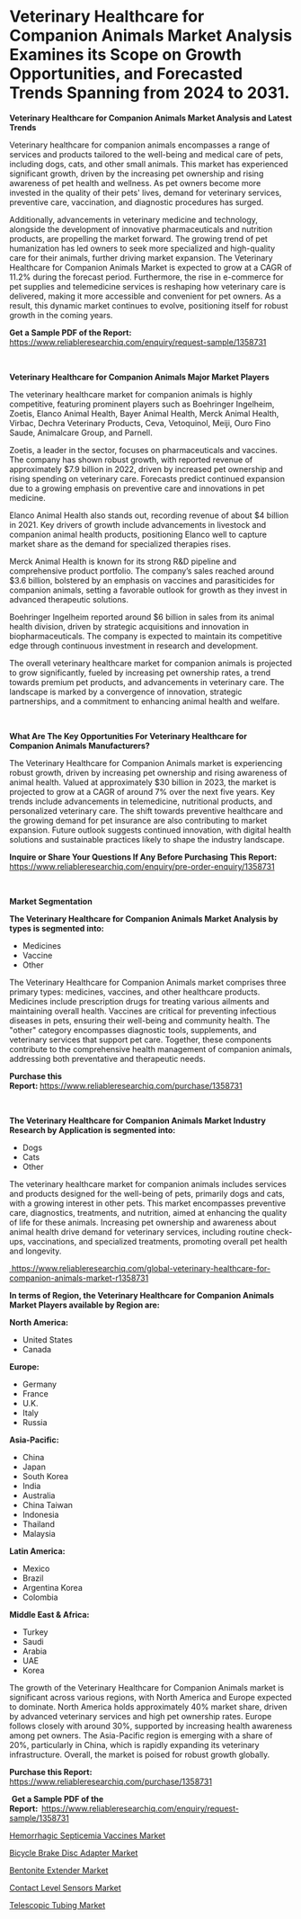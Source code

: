 <p><h1>Veterinary Healthcare for Companion Animals Market Analysis Examines its Scope on Growth Opportunities, and Forecasted Trends Spanning from 2024 to 2031.</h1></p><p><strong>Veterinary Healthcare for Companion Animals Market Analysis and Latest Trends</strong></p>
<p><p>Veterinary healthcare for companion animals encompasses a range of services and products tailored to the well-being and medical care of pets, including dogs, cats, and other small animals. This market has experienced significant growth, driven by the increasing pet ownership and rising awareness of pet health and wellness. As pet owners become more invested in the quality of their pets' lives, demand for veterinary services, preventive care, vaccination, and diagnostic procedures has surged.</p><p>Additionally, advancements in veterinary medicine and technology, alongside the development of innovative pharmaceuticals and nutrition products, are propelling the market forward. The growing trend of pet humanization has led owners to seek more specialized and high-quality care for their animals, further driving market expansion. The Veterinary Healthcare for Companion Animals Market is expected to grow at a CAGR of 11.2% during the forecast period. Furthermore, the rise in e-commerce for pet supplies and telemedicine services is reshaping how veterinary care is delivered, making it more accessible and convenient for pet owners. As a result, this dynamic market continues to evolve, positioning itself for robust growth in the coming years.</p></p>
<p><strong>Get a Sample PDF of the Report:&nbsp;</strong> <a href="https://www.reliableresearchiq.com/enquiry/request-sample/1358731?utm_campaign=1088&utm_medium=2&utm_source=Github&utm_content=ia&utm_term=29102024&utm_id=veterinary-healthcare-for-companion-animals">https://www.reliableresearchiq.com/enquiry/request-sample/1358731</a></p>
<p>&nbsp;</p>
<p><strong>Veterinary Healthcare for Companion Animals Major Market Players</strong></p>
<p><p>The veterinary healthcare market for companion animals is highly competitive, featuring prominent players such as Boehringer Ingelheim, Zoetis, Elanco Animal Health, Bayer Animal Health, Merck Animal Health, Virbac, Dechra Veterinary Products, Ceva, Vetoquinol, Meiji, Ouro Fino Saude, Animalcare Group, and Parnell. </p><p>Zoetis, a leader in the sector, focuses on pharmaceuticals and vaccines. The company has shown robust growth, with reported revenue of approximately $7.9 billion in 2022, driven by increased pet ownership and rising spending on veterinary care. Forecasts predict continued expansion due to a growing emphasis on preventive care and innovations in pet medicine.</p><p>Elanco Animal Health also stands out, recording revenue of about $4 billion in 2021. Key drivers of growth include advancements in livestock and companion animal health products, positioning Elanco well to capture market share as the demand for specialized therapies rises.</p><p>Merck Animal Health is known for its strong R&D pipeline and comprehensive product portfolio. The company’s sales reached around $3.6 billion, bolstered by an emphasis on vaccines and parasiticides for companion animals, setting a favorable outlook for growth as they invest in advanced therapeutic solutions.</p><p>Boehringer Ingelheim reported around $6 billion in sales from its animal health division, driven by strategic acquisitions and innovation in biopharmaceuticals. The company is expected to maintain its competitive edge through continuous investment in research and development.</p><p>The overall veterinary healthcare market for companion animals is projected to grow significantly, fueled by increasing pet ownership rates, a trend towards premium pet products, and advancements in veterinary care. The landscape is marked by a convergence of innovation, strategic partnerships, and a commitment to enhancing animal health and welfare.</p></p>
<p>&nbsp;</p>
<p><strong>What Are The Key Opportunities For Veterinary Healthcare for Companion Animals Manufacturers?</strong></p>
<p><p>The Veterinary Healthcare for Companion Animals market is experiencing robust growth, driven by increasing pet ownership and rising awareness of animal health. Valued at approximately $30 billion in 2023, the market is projected to grow at a CAGR of around 7% over the next five years. Key trends include advancements in telemedicine, nutritional products, and personalized veterinary care. The shift towards preventive healthcare and the growing demand for pet insurance are also contributing to market expansion. Future outlook suggests continued innovation, with digital health solutions and sustainable practices likely to shape the industry landscape.</p></p>
<p><strong>Inquire or Share Your Questions If Any Before Purchasing This Report:</strong> <a href="https://www.reliableresearchiq.com/enquiry/pre-order-enquiry/1358731?utm_campaign=1088&utm_medium=2&utm_source=Github&utm_content=ia&utm_term=29102024&utm_id=veterinary-healthcare-for-companion-animals">https://www.reliableresearchiq.com/enquiry/pre-order-enquiry/1358731</a></p>
<p>&nbsp;</p>
<p><strong>Market Segmentation</strong></p>
<p><strong>The Veterinary Healthcare for Companion Animals Market Analysis by types is segmented into:</strong></p>
<p><ul><li>Medicines</li><li>Vaccine</li><li>Other</li></ul></p>
<p><p>The Veterinary Healthcare for Companion Animals market comprises three primary types: medicines, vaccines, and other healthcare products. Medicines include prescription drugs for treating various ailments and maintaining overall health. Vaccines are critical for preventing infectious diseases in pets, ensuring their well-being and community health. The "other" category encompasses diagnostic tools, supplements, and veterinary services that support pet care. Together, these components contribute to the comprehensive health management of companion animals, addressing both preventative and therapeutic needs.</p></p>
<p><strong>Purchase this Report:&nbsp;</strong><a href="https://www.reliableresearchiq.com/purchase/1358731?utm_campaign=1088&utm_medium=2&utm_source=Github&utm_content=ia&utm_term=29102024&utm_id=veterinary-healthcare-for-companion-animals">https://www.reliableresearchiq.com/purchase/1358731</a></p>
<p>&nbsp;</p>
<p><strong>The Veterinary Healthcare for Companion Animals Market Industry Research by Application is segmented into:</strong></p>
<p><ul><li>Dogs</li><li>Cats</li><li>Other</li></ul></p>
<p><p>The veterinary healthcare market for companion animals includes services and products designed for the well-being of pets, primarily dogs and cats, with a growing interest in other pets. This market encompasses preventive care, diagnostics, treatments, and nutrition, aimed at enhancing the quality of life for these animals. Increasing pet ownership and awareness about animal health drive demand for veterinary services, including routine check-ups, vaccinations, and specialized treatments, promoting overall pet health and longevity.</p></p>
<p><a href="https://www.reliableresearchiq.com/global-veterinary-healthcare-for-companion-animals-market-r1358731?utm_campaign=1088&utm_medium=2&utm_source=Github&utm_content=ia&utm_term=29102024&utm_id=veterinary-healthcare-for-companion-animals">&nbsp;https://www.reliableresearchiq.com/global-veterinary-healthcare-for-companion-animals-market-r1358731</a></p>
<p><strong>In terms of Region, the Veterinary Healthcare for Companion Animals Market Players available by Region are:</strong></p>
<p>
    <p> <strong> North America: </strong>
        <ul>
            <li>United States</li>
            <li>Canada</li>
        </ul>
        </p> 
    <p> <strong> Europe: </strong>
        <ul>
            <li>Germany</li>
            <li>France</li>
            <li>U.K.</li>
            <li>Italy</li>
            <li>Russia</li>
        </ul>
        </p> 
    <p> <strong> Asia-Pacific: </strong>
        <ul>
            <li>China</li>
            <li>Japan</li>
            <li>South Korea</li>
            <li>India</li>
            <li>Australia</li>
            <li>China Taiwan</li>
            <li>Indonesia</li>
            <li>Thailand</li>
            <li>Malaysia</li>
        </ul>
        </p> 
    <p> <strong> Latin America: </strong>
        <ul>
            <li>Mexico</li>
            <li>Brazil</li>
            <li>Argentina Korea</li>
            <li>Colombia</li>
        </ul>
        </p> 
    <p> <strong> Middle East & Africa: </strong>
        <ul>
            <li>Turkey</li>
            <li>Saudi</li>
            <li>Arabia</li>
            <li>UAE</li>
            <li>Korea</li>
        </ul>
    </p>
    </p>
<p><p>The growth of the Veterinary Healthcare for Companion Animals market is significant across various regions, with North America and Europe expected to dominate. North America holds approximately 40% market share, driven by advanced veterinary services and high pet ownership rates. Europe follows closely with around 30%, supported by increasing health awareness among pet owners. The Asia-Pacific region is emerging with a share of 20%, particularly in China, which is rapidly expanding its veterinary infrastructure. Overall, the market is poised for robust growth globally.</p></p>
<p><strong>Purchase this Report: </strong><a href="https://www.reliableresearchiq.com/purchase/1358731?utm_campaign=1088&utm_medium=2&utm_source=Github&utm_content=ia&utm_term=29102024&utm_id=veterinary-healthcare-for-companion-animals">https://www.reliableresearchiq.com/purchase/1358731</a></p>
<p>&nbsp;<strong>Get a Sample PDF of the Report:&nbsp;&nbsp;</strong><a href="https://www.reliableresearchiq.com/enquiry/request-sample/1358731?utm_campaign=1088&utm_medium=2&utm_source=Github&utm_content=ia&utm_term=29102024&utm_id=veterinary-healthcare-for-companion-animals">https://www.reliableresearchiq.com/enquiry/request-sample/1358731</a></p>
<p><strong></strong></p>
<p><p><a href="https://github.com/alea79alre/Market-Research-Report-List-1/blob/main/hemorrhagic-septicemia-vaccines-market.md?utm_campaign=1088&utm_medium=2&utm_source=Github&utm_content=ia&utm_term=29102024&utm_id=veterinary-healthcare-for-companion-animals">Hemorrhagic Septicemia Vaccines Market</a></p><p><a href="https://issuu.com/reportprime-2/docs/bicycle-brake-disc-adapter-market-s_36c053ba5d9b48?utm_campaign=1088&utm_medium=2&utm_source=Github&utm_content=ia&utm_term=29102024&utm_id=veterinary-healthcare-for-companion-animals">Bicycle Brake Disc Adapter Market</a></p><p><a href="https://medium.com/@dorp4brim/the-bentonite-extender-market-report-analyzes-important-operational-and-performance-data-so-one-1317d2095119?utm_campaign=1088&utm_medium=2&utm_source=Github&utm_content=ia&utm_term=29102024&utm_id=veterinary-healthcare-for-companion-animals">Bentonite Extender Market</a></p><p><a href="https://github.com/wanvigsqmunsenr/Market-Research-Report-List-1/blob/main/contact-level-sensors-market.md?utm_campaign=1088&utm_medium=2&utm_source=Github&utm_content=ia&utm_term=29102024&utm_id=veterinary-healthcare-for-companion-animals">Contact Level Sensors Market</a></p><p><a href="https://medium.com/@erskinemm93/the-global-telescopic-tubing-market-is-expected-to-witness-a-compound-annual-growth-rate-cagr-c08103ab074e?utm_campaign=1088&utm_medium=2&utm_source=Github&utm_content=ia&utm_term=29102024&utm_id=veterinary-healthcare-for-companion-animals">Telescopic Tubing Market</a></p></p>